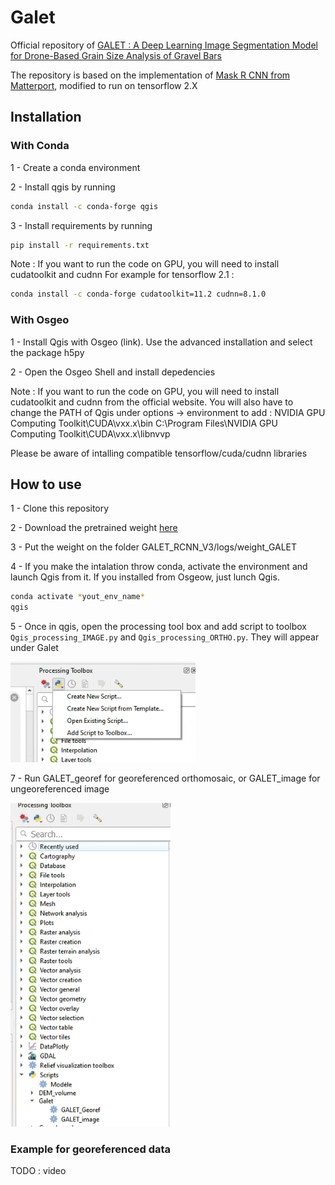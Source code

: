 # Galet
Official repository of [GALET : A Deep Learning Image Segmentation Model for Drone-Based Grain Size Analysis of Gravel Bars](https://www.researchgate.net/publication/362231914_GALET_A_deep_learning_image_segmentation_model_for_drone-based_grain_size_analysis_of_gravel_bars)

The repository is based on the implementation of  [Mask R CNN from Matterport](https://github.com/matterport/Mask_RCNN), modified to run on tensorflow 2.X

## Installation 

### With Conda
1 - Create a conda environment

2 - Install qgis by running
```bash
conda install -c conda-forge qgis
```
3 - Install requirements by running
```bash
pip install -r requirements.txt

```
Note : If you want to run the code on GPU, you will need to install cudatoolkit and cudnn
For example for tensorflow 2.1 :
```bash
conda install -c conda-forge cudatoolkit=11.2 cudnn=8.1.0
```

### With Osgeo
1 - Install Qgis with Osgeo (link). Use the advanced installation and select the package h5py

2 - Open the Osgeo Shell and install depedencies

Note : If you want to run the code on GPU, you will need to install cudatoolkit and cudnn from the official website.
You will also have to change the PATH of Qgis under options → environment to add :
NVIDIA GPU Computing Toolkit\CUDA\vxx.x\bin
C:\Program Files\NVIDIA GPU Computing Toolkit\CUDA\vxx.x\libnvvp

Please be aware of intalling compatible tensorflow/cuda/cudnn libraries

## How to use
1 - Clone this repository

2 - Download the pretrained weight [here](https://drive.google.com/file/d/18kRFTrrsK91y44fTgpr7q9e4fMKIAroQ/view?usp=sharing)

3 - Put the weight on the folder GALET_RCNN_V3/logs/weight_GALET

4 - If you make the intalation throw conda, activate the environment and launch Qgis from it. 
If you installed from Osgeow, just lunch Qgis.
```bash
conda activate *yout_env_name*
qgis
```

5 - Once in qgis, open the processing tool box and add script to toolbox `Qgis_processing_IMAGE.py` and `Qgis_processing_ORTHO.py`.
They will appear under Galet

![](img/Image2.png)


7 - Run GALET_georef for georeferenced orthomosaic, or GALET_image for ungeoreferenced image

![](img/Image1.png)

### Example for georeferenced data
TODO : video